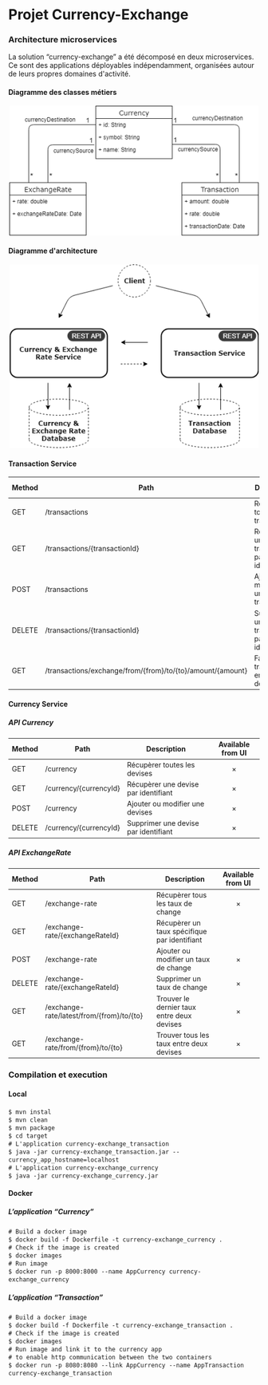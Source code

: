 # Projet Currency-Exchange

### Architecture microservices

La solution “currency-exchange” a été décomposé en deux microservices. Ce sont des applications déployables indépendamment, organisées autour de leurs propres domaines d'activité.

#### Diagramme des classes métiers

<p align="center">
  <img width="500" alt="Architecture Diagram" src="_doc/diagram/class_diagram.png?raw=true">
</p>

#### Diagramme d'architecture

<p align="center">
  <img width="500" alt="Architecture Diagram" src="_doc/Architecture Diagram.png?raw=true">
</p>

#### Transaction Service

Method	| Path	| Description	| Available from UI
------------- | ------------------------- | ------------- |:----------------:|
GET	| /transactions	| Récupèrer toutes les transactions	| × | 	
GET	| /transactions/{transactionId}	| Récupèrer une transaction par identifiant	|  | 	 
POST	| /transactions	| Ajouter ou modifier une transaction	|  |  
DELETE	| /transactions/{transactionId}	| Supprimer une transaction par identifiant	|  |  
GET	| /transactions/exchange/from/{from}/to/{to}/amount/{amount}	| Faire une transaction entre deux devises	| × |  

#### Currency Service

##### API Currency

Method	| Path	| Description	| Available from UI
------------- | ------------------------- | ------------- |:----------------:|
GET	| /currency	| Récupèrer toutes les devises	| × | 	
GET	| /currency/{currencyId} | Récupèrer une devise par identifiant	| × 
POST	| /currency	| Ajouter ou modifier une devises	| × |  
DELETE	| /currency/{currencyId}	| Supprimer une devise par identifiant	| × | 

##### API ExchangeRate

Method	| Path	| Description	| Available from UI
------------- | ------------------------- | ------------- |:----------------:|
GET	| /exchange-rate	|  Récupèrer tous les taux de change	| × | 	
GET	| /exchange-rate/{exchangeRateId}	| Récupèrer un taux spécifique par identifiant	|  
POST	| /exchange-rate	| Ajouter ou modifier un taux de change	| × | 
DELETE	| /exchange-rate/{exchangeRateId}	| Supprimer un taux de change	| × | 
GET	| /exchange-rate/latest/from/{from}/to/{to}	| Trouver le dernier taux entre deux devises	| × | 
GET	| /exchange-rate/from/{from}/to/{to}	| Trouver tous les taux entre deux devises	| × | 

### Compilation et execution

#### Local

```shell
$ mvn instal
$ mvn clean
$ mvn package
$ cd target
# L'application currency-exchange_transaction
$ java -jar currency-exchange_transaction.jar --currency_app_hostname=localhost
# L'application currency-exchange_currency
$ java -jar currency-exchange_currency.jar
```

#### Docker

##### L’application “Currency”

```shell
# Build a docker image
$ docker build -f Dockerfile -t currency-exchange_currency .
# Check if the image is created
$ docker images
# Run image
$ docker run -p 8000:8000 --name AppCurrency currency-exchange_currency
```

##### L’application “Transaction”

```shell
# Build a docker image
$ docker build -f Dockerfile -t currency-exchange_transaction .
# Check if the image is created
$ docker images
# Run image and link it to the currency app 
# to enable http communication between the two containers
$ docker run -p 8080:8080 --link AppCurrency --name AppTransaction currency-exchange_transaction
```
